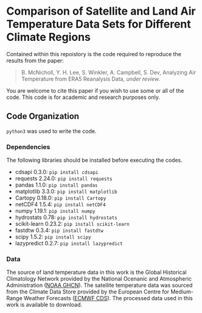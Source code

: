 # Comparison of Satellite and Land Air Temperature Data Sets for Different Climate Regions

Contained within this repoistory is the code required to reproduce the results from the paper:

> B. McNicholl, Y. H. Lee, S. Winkler, A. Campbell, S. Dev, Analyzing Air Temperature from ERA5 Reanalysis Data, *under review*.

You are welcome to cite this paper if you wish to use some or all of the code. This code is for academic and research purposes only.

## Code Organization

`python3` was used to write the code.

### Dependencies
 
The following libraries should be installed before executing the codes.

+ cdsapi 0.3.0: `pip install cdsapi`
+ requests 2.24.0: `pip install requests`
+ pandas 1.1.0: `pip install pandas`
+ matplotlib 3.3.0: `pip install matplotlib`
+ Cartopy 0.18.0: `pip install Cartopy`
+ netCDF4 1.5.4: `pip install netCDF4`
+ numpy 1.19.1: `pip install numpy`
+ hydrostats 0.78: `pip install hydrostats`
+ scikit-learn 0.23.2: `pip install scikit-learn`
+ fastdtw 0.3.4: `pip install fastdtw`
+ scipy 1.5.2: `pip install scipy`
+ lazypredict 0.2.7: `pip install lazypredict`

### Data

The source of land temperature data in this work is the Global Historical Climatology Network provided by the National Ocenanic and Atmospheric Administration ([NOAA GHCN](https://www.ncdc.noaa.gov/data-access/land-based-station-data/land-based-datasets/global-historical-climatology-network-ghcn)). The satellite temperature data was sourced from the Climate Data Store provided by the European Centre for Medium-Range Weather Forecasts ([ECMWF CDS](https://cds.climate.copernicus.eu/cdsapp#!/dataset/reanalysis-era5-single-levels?tab=overview)). The processed data used in this work is available to download.
